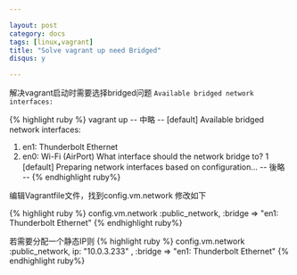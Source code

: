 ```yaml
---

layout: post
category: docs
tags: [linux,vagrant]
title: "Solve vagrant up need Bridged"
disqus: y

---
```


解决vagrant启动时需要选择bridged问题
`Available bridged network interfaces:`

{% highlight ruby %}
 vagrant up
-- 中略 --
[default] Available bridged network interfaces:
1) en1: Thunderbolt Ethernet
2) en0: Wi-Fi (AirPort)
What interface should the network bridge to? 1
[default] Preparing network interfaces based on configuration...
-- 後略 --
{% endhighlight ruby%}

编辑Vagrantfile文件，找到config.vm.network 修改如下

{% highlight ruby %}
config.vm.network :public_network, :bridge => "en1: Thunderbolt Ethernet"
{% endhighlight ruby%}

若需要分配一个静态IP则
{% highlight ruby %}
config.vm.network :public_network, ip: "10.0.3.233" , :bridge => "en1: Thunderbolt Ethernet"
{% endhighlight ruby%}
